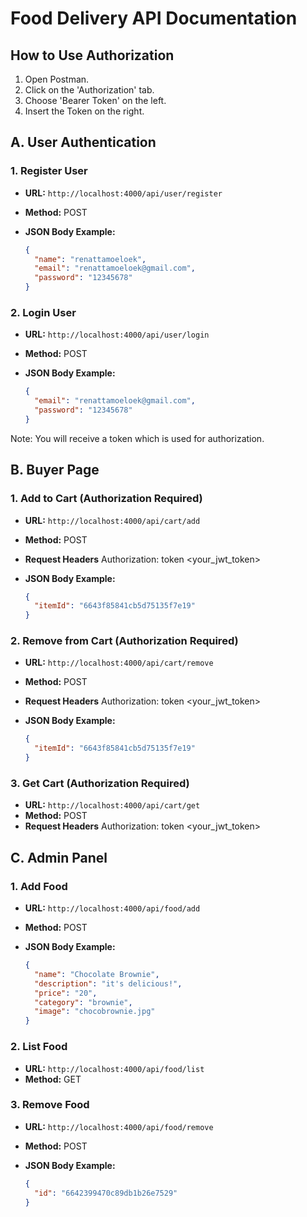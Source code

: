 # Food Delivery API Documentation

## How to Use Authorization

1. Open Postman.
2. Click on the 'Authorization' tab.
3. Choose 'Bearer Token' on the left.
4. Insert the Token on the right.

## A. User Authentication

### 1. Register User

- **URL:** `http://localhost:4000/api/user/register`
- **Method:** POST
- **JSON Body Example:**

  ```json
  {
    "name": "renattamoeloek",
    "email": "renattamoeloek@gmail.com",
    "password": "12345678"
  }
  
### 2. Login User

- **URL:** `http://localhost:4000/api/user/login`
- **Method:** POST
- **JSON Body Example:**

  ```json
  {
    "email": "renattamoeloek@gmail.com",
    "password": "12345678"
  }
Note: You will receive a token which is used for authorization.

## B. Buyer Page

### 1. Add to Cart (Authorization Required)

- **URL:** `http://localhost:4000/api/cart/add`
- **Method:** POST
- **Request Headers**
  Authorization: token <your_jwt_token>
- **JSON Body Example:**

  ```json
  {
    "itemId": "6643f85841cb5d75135f7e19"
  }

### 2. Remove from Cart (Authorization Required)

- **URL:** `http://localhost:4000/api/cart/remove`
- **Method:** POST
- **Request Headers**
  Authorization: token <your_jwt_token>
- **JSON Body Example:**

  ```json
  {
    "itemId": "6643f85841cb5d75135f7e19"
  }

### 3. Get Cart (Authorization Required)

- **URL:** `http://localhost:4000/api/cart/get`
- **Method:** POST
- **Request Headers**
  Authorization: token <your_jwt_token>

## C. Admin Panel

### 1. Add Food

- **URL:** `http://localhost:4000/api/food/add`
- **Method:** POST
- **JSON Body Example:**

  ```json
  {
    "name": "Chocolate Brownie",
    "description": "it's delicious!",
    "price": "20",
    "category": "brownie",
    "image": "chocobrownie.jpg"
  }

### 2. List Food

- **URL:** `http://localhost:4000/api/food/list`
- **Method:** GET

### 3. Remove Food

- **URL:** `http://localhost:4000/api/food/remove`
- **Method:** POST
- **JSON Body Example:**

  ```json
  {
    "id": "6642399470c89db1b26e7529"
  }
